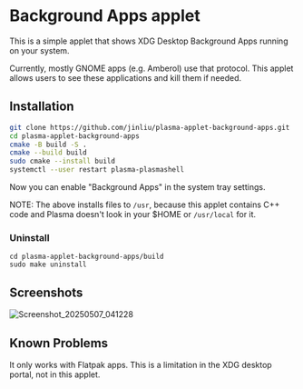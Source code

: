 # Background Apps applet

This is a simple applet that shows XDG Desktop Background Apps running on your system.

Currently, mostly GNOME apps (e.g. Amberol) use that protocol. This applet allows users
to see these applications and kill them if needed.

## Installation

```bash
git clone https://github.com/jinliu/plasma-applet-background-apps.git
cd plasma-applet-background-apps
cmake -B build -S .
cmake --build build
sudo cmake --install build
systemctl --user restart plasma-plasmashell
```

Now you can enable "Background Apps" in the system tray settings.

NOTE: The above installs files to `/usr`, because this applet contains C++ code and Plasma doesn't
look in your $HOME or `/usr/local` for it. 

### Uninstall

```
cd plasma-applet-background-apps/build
sudo make uninstall
```

## Screenshots

![Screenshot_20250507_041228](https://github.com/user-attachments/assets/fa34e633-09ef-4940-9527-12af3077deab)

## Known Problems

It only works with Flatpak apps. This is a limitation in the XDG desktop portal, not in this applet.
